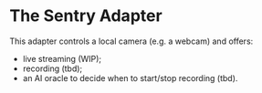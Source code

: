 The Sentry Adapter
==================

This adapter controls a local camera (e.g. a webcam) and offers:
- live streaming (WIP);
- recording (tbd);
- an AI oracle to decide when to start/stop recording (tbd).